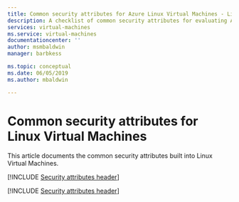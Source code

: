 ```yaml
---
title: Common security attributes for Azure Linux Virtual Machines - Linux
description: A checklist of common security attributes for evaluating Azure Linux Virtual Machines
services: virtual-machines
ms.service: virtual-machines
documentationcenter: ''
author: msmbaldwin
manager: barbkess

ms.topic: conceptual
ms.date: 06/05/2019
ms.author: mbaldwin

---
```

# Common security attributes for Linux  Virtual Machines

This article documents the common security attributes built into Linux Virtual Machines.

[!INCLUDE [Security attributes header](../../includes/security-attributes-header.md)]

[!INCLUDE [Security attributes header](../../includes/vm-vmss-security-attributes.md)]
